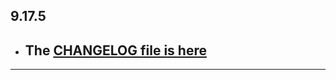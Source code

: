 ## 9.17.5

- ## The [CHANGELOG file is here](https://flutter-sound.canardoux.xyz/changelog.html)

-----------------------------------------------------------------------------------------------------------------------------------
